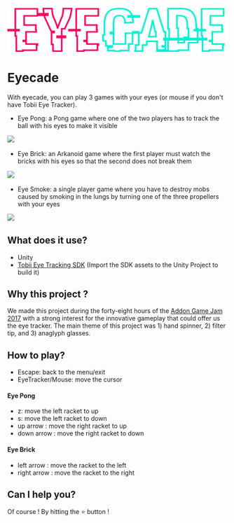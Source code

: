 ![logo](./Assets/Sprites/logo_light.png)

# Eyecade
With eyecade, you can play 3 games with your eyes (or mouse if you don't have Tobii Eye Tracker).

  - Eye Pong: a Pong game where one of the two players has to track the ball with his eyes to make it visible
  <img src="https://img.itch.zone/aW1hZ2UvMTQ4MTI0LzY3OTMwNS5wbmc=/original/9AkzJa.png" width="500">

  - Eye Brick: an Arkanoid game where the first player must watch the bricks with his eyes so that the second does not break them
  <img src="https://img.itch.zone/aW1hZ2UvMTQ4MTI0LzY3OTMwNi5wbmc=/original/i9dXy5.png" width="500">

  - Eye Smoke: a single player game where you have to destroy mobs caused by smoking in the lungs by turning one of the three propellers with your eyes
  <img src="https://img.itch.zone/aW1hZ2UvMTQ4MTI0LzY3OTMwNy5wbmc=/original/1JboLg.png" width="500">

## What does it use?
  - Unity
  - [Tobii Eye Tracking SDK](http://developer.tobii.com/eyex-sdk/) (Import the SDK assets to the Unity Project to build it)

## Why this project ?
We made this project during the forty-eight hours of the [Addon Game Jam 2017](https://addon.events/) with a strong interest for the innovative gameplay that could offer us the eye tracker. The main theme of this project was 1) hand spinner, 2) filter tip, and 3) anaglyph glasses.

## How to play?
  - Escape: back to the menu/exit
  - EyeTracker/Mouse: move the cursor
#### Eye Pong
  - z: move the left racket to up
  - s: move the left racket to down
  - up arrow : move the right racket to up
  - down arrow : move the right racket to down
#### Eye Brick
  - left arrow : move the racket to the left
  - right arrow : move the racket to the right

## Can I help you?
Of course ! By hitting the :star: button !
